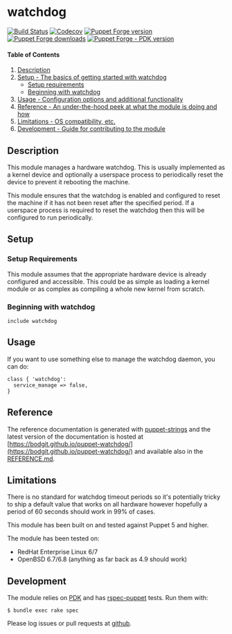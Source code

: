 # watchdog

[![Build Status](https://travis-ci.com/bodgit/puppet-watchdog.svg?branch=main)](https://travis-ci.com/bodgit/puppet-watchdog)
[![Codecov](https://img.shields.io/codecov/c/github/bodgit/puppet-watchdog)](https://codecov.io/gh/bodgit/puppet-watchdog)
[![Puppet Forge version](http://img.shields.io/puppetforge/v/bodgit/watchdog)](https://forge.puppetlabs.com/bodgit/watchdog)
[![Puppet Forge downloads](https://img.shields.io/puppetforge/dt/bodgit/watchdog)](https://forge.puppetlabs.com/bodgit/watchdog)
[![Puppet Forge - PDK version](https://img.shields.io/puppetforge/pdk-version/bodgit/watchdog)](https://forge.puppetlabs.com/bodgit/watchdog)

#### Table of Contents

1. [Description](#description)
2. [Setup - The basics of getting started with watchdog](#setup)
    * [Setup requirements](#setup-requirements)
    * [Beginning with watchdog](#beginning-with-watchdog)
3. [Usage - Configuration options and additional functionality](#usage)
4. [Reference - An under-the-hood peek at what the module is doing and how](#reference)
5. [Limitations - OS compatibility, etc.](#limitations)
6. [Development - Guide for contributing to the module](#development)

## Description

This module manages a hardware watchdog.
This is usually implemented as a kernel device and optionally a userspace
process to periodically reset the device to prevent it rebooting the machine.

This module ensures that the watchdog is enabled and configured to reset the
machine if it has not been reset after the specified period.
If a userspace process is required to reset the watchdog then this will be
configured to run periodically.

## Setup

### Setup Requirements

This module assumes that the appropriate hardware device is already configured
and accessible.
This could be as simple as loading a kernel module or as complex as compiling
a whole new kernel from scratch.

### Beginning with watchdog

```puppet
include watchdog
```

## Usage

If you want to use something else to manage the watchdog daemon, you can do:


```puppet
class { 'watchdog':
  service_manage => false,
}
```

## Reference

The reference documentation is generated with
[puppet-strings](https://github.com/puppetlabs/puppet-strings) and the latest
version of the documentation is hosted at
[https://bodgit.github.io/puppet-watchdog/](https://bodgit.github.io/puppet-watchdog/)
and available also in the [REFERENCE.md](https://github.com/bodgit/puppet-watchdog/blob/main/REFERENCE.md).

## Limitations

There is no standard for watchdog timeout periods so it's potentially tricky
to ship a default value that works on all hardware however hopefully a period
of 60 seconds should work in 99% of cases.

This module has been built on and tested against Puppet 5 and higher.

The module has been tested on:

* RedHat Enterprise Linux 6/7
* OpenBSD 6.7/6.8 (anything as far back as 4.9 should work)

## Development

The module relies on [PDK](https://puppet.com/docs/pdk/2.x/pdk.html) and has
[rspec-puppet](http://rspec-puppet.com) tests. Run them with:

```
$ bundle exec rake spec
```

Please log issues or pull requests at
[github](https://github.com/bodgit/puppet-watchdog).
